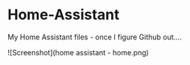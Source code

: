 # Home-Assistant

My Home Assistant files - once I figure Github out....

![Screenshot](home assistant - home.png)
